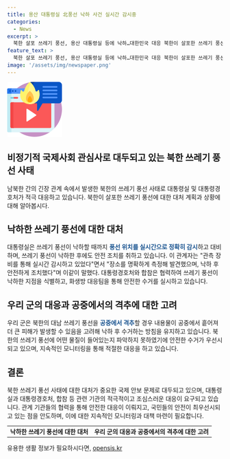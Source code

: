 ```yaml
---
title: 용산 대통령실 北풍선 낙하 사건 실시간 감시중
categories:
  - News
excerpt: >
  북한 살포 쓰레기 풍선, 용산 대통령실 등에 낙하…대한민국 대응 북한이 살포한 쓰레기 풍선이 서울 용산구에 떨어졌다. 대통령경호처는 합참과의 모니터링을 통해 쓰레기를 식별했고, 대통령실은 관측 장비를 통해 실시간으로 감시하며 안전 조치를 취했다. 낙하 후 수거 방침을 유지하고 있으며, 북한 풍선을 격추하지 않고 수거하는 이유를 설명했다. (제목 또는 추가 정보를 포함하여 요약문을 완성해 주세요)
feature_text: >
  북한 살포 쓰레기 풍선, 용산 대통령실 등에 낙하…대한민국 대응 북한이 살포한 쓰레기 풍선이 서울 용산구에 떨어졌다. 대통령경호처는 합참과의 모니터링을 통해 쓰레기를 식별했고, 대통령실은 관측 장비를 통해 실시간으로 감시하며 안전 조치를 취했다. 낙하 후 수거 방침을 유지하고 있으며, 북한 풍선을 격추하지 않고 수거하는 이유를 설명했다. (제목 또는 추가 정보를 포함하여 요약문을 완성해 주세요)
image: '/assets/img/newspaper.png'
---
```


<p><img src="/assets/img/news.png" alt="rentncar 속보" /></p>

<h2 data-ke-size="size26">비정기적 국제사회 관심사로 대두되고 있는 북한 쓰레기 풍선 사태</h2>

<p data-ke-size="size16">남북한 간의 긴장 관계 속에서 발생한 북한의 쓰레기 풍선 사태로 대통령실 및 대통령경호처가 적극 대응하고 있습니다. 북한이 살포한 쓰레기 풍선에 대한 대처 계획과 상황에 대해 알아봅시다.</p>

<h2 data-ke-size="size24">낙하한 쓰레기 풍선에 대한 대처</h2>

<p data-ke-size="size16">대통령실은 쓰레기 풍선이 낙하할 때까지 <b><span style="color: #1a5490;">풍선 위치를 실시간으로 정확히 감시</span></b>하고 대비하며, 쓰레기 풍선이 낙하한 후에도 안전 조치를 취하고 있습니다. 이 관계자는 "관측 장비를 통해 실시간 감시하고 있었다"면서 "장소를 명확하게 측정해 발견했으며, 낙하 후 안전하게 조치했다"며 이같이 말했다. 대통령경호처와 합참은 협력하여 쓰레기 풍선이 낙하한 지점을 식별하고, 화생방 대응팀을 통해 안전한 수거를 실시하고 있습니다.</p>

<h2 data-ke-size="size24">우리 군의 대응과 공중에서의 격추에 대한 고려</h2>

<p data-ke-size="size16">우리 군은 북한의 대남 쓰레기 풍선을 <b><span style="color: #1a5490;">공중에서 격추</span></b>할 경우 내용물이 공중에서 흩어져 더 큰 피해가 발생할 수 있음을 고려해 낙하 후 수거하는 방침을 유지하고 있습니다. 북한의 쓰레기 풍선에 어떤 물질이 들어있는지 파악하지 못하였기에 안전한 수거가 우선시되고 있으며, 지속적인 모니터링을 통해 적절한 대응을 하고 있습니다.</p>

<h2 data-ke-size="size24">결론</h2>

<p data-ke-size="size16">북한 쓰레기 풍선 사태에 대한 대처가 중요한 국제 안보 문제로 대두되고 있으며, 대통령실과 대통령경호처, 합참 등 관련 기관의 적극적이고 조심스러운 대응이 요구되고 있습니다. 관계 기관들의 협력을 통해 안전한 대응이 이뤄지고, 국민들의 안전이 최우선시되고 있는 점을 안도하며, 이에 대한 지속적인 모니터링과 대책 마련이 필요합니다.</p>

<table>
<tbody>
<tr>
<td style="text-align: center; height: 17px;"><b>낙하한 쓰레기 풍선에 대한 대처</b></td>
<td style="text-align: center; height: 17px;"><b>우리 군의 대응과 공중에서의 격추에 대한 고려</b></td>
</tr>
</tbody>
</table>
유용한 생활 정보가 필요하시다면, <a href="https://opensis.kr" rel="dofollow">opensis.kr</a>


